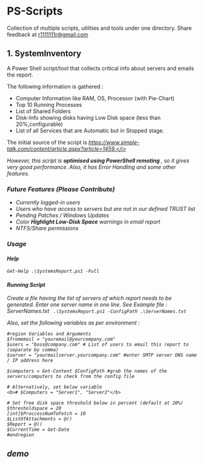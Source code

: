 # PS-Scripts

Collection of multiple scripts, utilities and tools under one directory. Share feedback at r1111111r@gmail.com

## 1. SystemInventory

A Power Shell script/tool that collects critical info about servers and emails the report.

The following information is gathered :

* Computer Information like RAM, OS, Processor (with Pie-Chart)
* Top 10 Running Processes
* List of Shared Folders
* Disk-Info showing disks having Low Disk space (less than 20%,configurable)
* List of all Services that are Automatic but in Stopped stage.

The initial source of the script is <i>https://www.simple-talk.com/content/article.aspx?article=1459.</i>

However, this script is <b>optimised using PowerShell remoting </b>, so it gives very good performance. 
Also, it has Error Handling and some other features.

### Future Features   (Please Contribute)

* Currently logged-in users
* Users who have access to servers but are not in our defined TRUST list
* Pending Patches / Windows Updates 
* Color <b><i>Highlight Low-Disk Space</b></i> warnings in email report
* NTFS/Share permissions

### Usage
#### Help
`Get-Help .\SystemsReport.ps1 -Full`

#### Running Script
Create a file having the list of servers of which report needs to be generated. Enter one server name in one line. See Example file : ServerNames.txt
` .\SystemsReport.ps1 -ConfigPath .\ServerNames.txt`

Also, set the following variables as per environment :

```
#region Variables and Arguments
$fromemail = "youremail@yourcompany.com"
$users = "boss@company.com" # List of users to email this report to (separate by comma)
$server = "yourmailserver.yourcompany.com" #enter SMTP server DNS name / IP address here

$computers = Get-Content $ConfigPath #grab the names of the servers/computers to check from the config file

# Alternatively, set below variable
<b># $Computers = "Server1", "Server2"</b>

# Set free disk space threshold below in percent (default at 20%)
$thresholdspace = 20
[int]$ProccessNumToFetch = 10
$ListOfAttachments = @()
$Report = @()
$CurrentTime = Get-Date
#endregion
```

## demo

